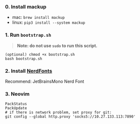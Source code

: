 ### 0. Install mackup

- mac: `brew install mackup`
- linux: `pip3 install --system mackup`

### 1. Run `bootstrap.sh`

> **Note: do not use `sudo` to run this script.**

```
(optional) chmod +x bootstrap.sh
bash bootstrap.sh
```

### 2. Install [NerdFonts](https://www.nerdfonts.com/)

Recommend: JetBrainsMono Nerd Font

### 3. Neovim

```
PackStatus
PackUpdate
# if there is network problem, set proxy for git:
git config --global http.proxy 'socks5://10.27.133.113:7890'
```

